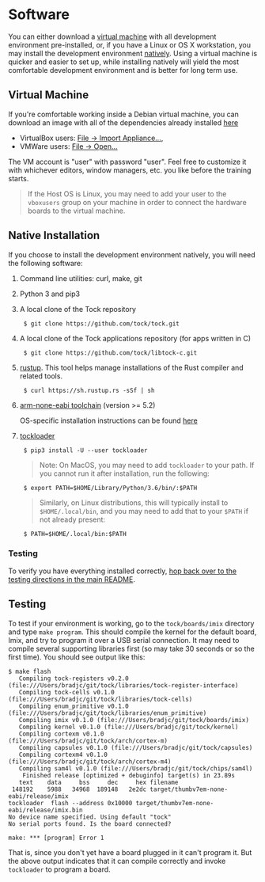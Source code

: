 # Software

You can either download a [virtual machine](#virtual-machine) with all
development environment pre-installed, or, if you have a Linux or OS X
workstation, you may install the development environment
[natively](#native-installation). Using a virtual machine is quicker and easier
to set up, while installing natively will yield the most comfortable
development environment and is better for long term use.

## Virtual Machine

If you're comfortable working inside a Debian virtual machine, you can download
an image with all of the dependencies already installed
[here](http://www.scs.stanford.edu/~alevy/Tock.ova)

 * VirtualBox users: [File → Import Appliance...](https://docs.oracle.com/cd/E26217_01/E26796/html/qs-import-vm.html),
 * VMWare users: [File → Open...](https://pubs.vmware.com/workstation-9/index.jsp?topic=%2Fcom.vmware.ws.using.doc%2FGUID-DDCBE9C0-0EC9-4D09-8042-18436DA62F7A.html)

The VM account is "user" with password "user". Feel free to customize it with
whichever editors, window managers, etc. you like before the training starts.

> If the Host OS is Linux, you may need to add your user to the `vboxusers`
> group on your machine in order to connect the hardware boards to the virtual
> machine.

## Native Installation

If you choose to install the development environment natively, you will need
the following software:

1. Command line utilities: curl, make, git

1. Python 3 and pip3

1. A local clone of the Tock repository

        $ git clone https://github.com/tock/tock.git

1. A local clone of the Tock applications repository (for apps written in C)

        $ git clone https://github.com/tock/libtock-c.git

1. [rustup](http://rustup.rs/). This tool helps manage installations of the
   Rust compiler and related tools.

        $ curl https://sh.rustup.rs -sSf | sh

1. [arm-none-eabi toolchain](https://developer.arm.com/open-source/gnu-toolchain/gnu-rm/downloads) (version >= 5.2)

   OS-specific installation instructions can be found
   [here](https://github.com/tock/tock/blob/master/doc/Getting_Started.md#arm-none-eabi-toolchain)

1. [tockloader](https://github.com/tock/tockloader)

        $ pip3 install -U --user tockloader

    > Note: On MacOS, you may need to add `tockloader` to your path. If you
    > cannot run it after installation, run the following:

        $ export PATH=$HOME/Library/Python/3.6/bin/:$PATH

    > Similarly, on Linux distributions, this will typically install to
    > `$HOME/.local/bin`, and you may need to add that to your `$PATH` if not
    > already present:

        $ PATH=$HOME/.local/bin:$PATH


### Testing

To verify you have everything installed correctly,
[hop back over to the testing directions in the main README](README.md#testing).

## Testing

To test if your environment is working, go to the `tock/boards/imix` directory
and type `make program`. This should compile the kernel for the default board,
Imix, and try to program it over a USB serial connection. It may need to compile
several supporting libraries first (so may take 30 seconds or so the first
time). You should see output like this:

```
$ make flash
   Compiling tock-registers v0.2.0 (file:///Users/bradjc/git/tock/libraries/tock-register-interface)
   Compiling tock-cells v0.1.0 (file:///Users/bradjc/git/tock/libraries/tock-cells)
   Compiling enum_primitive v0.1.0 (file:///Users/bradjc/git/tock/libraries/enum_primitive)
   Compiling imix v0.1.0 (file:///Users/bradjc/git/tock/boards/imix)
   Compiling kernel v0.1.0 (file:///Users/bradjc/git/tock/kernel)
   Compiling cortexm v0.1.0 (file:///Users/bradjc/git/tock/arch/cortex-m)
   Compiling capsules v0.1.0 (file:///Users/bradjc/git/tock/capsules)
   Compiling cortexm4 v0.1.0 (file:///Users/bradjc/git/tock/arch/cortex-m4)
   Compiling sam4l v0.1.0 (file:///Users/bradjc/git/tock/chips/sam4l)
    Finished release [optimized + debuginfo] target(s) in 23.89s
   text    data     bss     dec     hex filename
 148192    5988   34968  189148   2e2dc target/thumbv7em-none-eabi/release/imix
tockloader  flash --address 0x10000 target/thumbv7em-none-eabi/release/imix.bin
No device name specified. Using default "tock"
No serial ports found. Is the board connected?

make: *** [program] Error 1
```

That is, since you don't yet have a board plugged in it can't program it. But
the above output indicates that it can compile correctly and invoke `tockloader`
to program a board.

